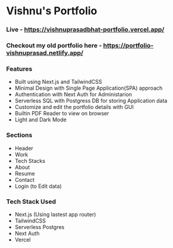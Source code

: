 # Vishnu's Portfolio

### Live - https://vishnuprasadbhat-portfolio.vercel.app/

### Checkout my old portfolio here - https://portfolio-vishnuprasad.netlify.app/

### Features

- Built using Next.js and TailwindCSS
- Minimal Design with Single Page Application(SPA) approach
- Authentication with Next Auth for Administarion
- Serverless SQL with Postgress DB for storing Application data
- Customize and edit the portfolio details with GUI
- Builtin PDF Reader to view on browser
- Light and Dark Mode

### Sections

- Header
- Work
- Tech Stacks
- About
- Resume
- Contact
- Login (to Edit data)

### Tech Stack Used

- Next.js (Using lastest app router)
- TailwindCSS
- Serverless Postgres
- Next Auth
- Vercel
